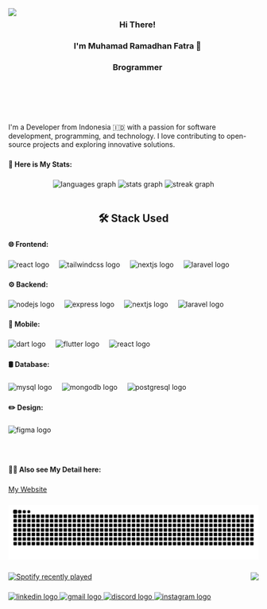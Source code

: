 <img align="left" height="200" src="https://media1.tenor.com/m/cKLTZil3GOMAAAAd/hi-hi-there.gif"  />

###

<h3 align="center">Hi There!</h3>

###

<h3 align="center">I'm Muhamad Ramadhan Fatra 👋</h3>

###

<h3 align="center">Brogrammer</h3>

###

<br clear="both">
<br clear="both">

<p align="left">I'm a Developer from Indonesia 🇮🇩 with a passion for software development, programming, and technology. I love contributing to open-source projects and exploring innovative solutions.</p>

###

<h4 align="left">📌 Here is My Stats:</h4>

###

<div align="center">
  <img src="https://github-readme-stats.vercel.app/api/top-langs?username=mrfatra&locale=en&hide_title=true&layout=compact&card_width=320&langs_count=12&theme=moltack&hide_border=true" height="150" alt="languages graph"  />
  <img src="https://github-readme-stats.vercel.app/api?username=mrfatra&hide_title=true&hide_rank=true&show_icons=true&include_all_commits=true&count_private=true&disable_animations=false&theme=moltack&locale=en&hide_border=true&custom_title=Me" height="150" alt="stats graph"  />
  <img src="https://streak-stats.demolab.com?user=mrfatra&locale=en&mode=daily&theme=moltack&hide_border=true&border_radius=20" height="150" alt="streak graph"  />
</div>

<br clear="both">

###

<h2 align="center">🛠️ Stack Used</h2>

###

<h4 align="left">🌐 Frontend:</h4>

###

<div align="left">
  <img src="https://skillicons.dev/icons?i=react" height="30" alt="react logo"  />
  <img width="12" />
  <img src="https://skillicons.dev/icons?i=tailwind" height="30" alt="tailwindcss logo"  />
  <img width="12" />
  <img src="https://skillicons.dev/icons?i=nextjs" height="30" alt="nextjs logo"  />
  <img width="12" />
  <img src="https://skillicons.dev/icons?i=laravel" height="30" alt="laravel logo"  />
</div>

###

<h4 align="left">⚙️ Backend:</h4>

###

<div align="left">
  <img src="https://skillicons.dev/icons?i=nodejs" height="30" alt="nodejs logo"  />
  <img width="12" />
  <img src="https://skillicons.dev/icons?i=express" height="30" alt="express logo"  />
  <img width="12" />
  <img src="https://skillicons.dev/icons?i=nextjs" height="30" alt="nextjs logo"  />
  <img width="12" />
  <img src="https://skillicons.dev/icons?i=laravel" height="30" alt="laravel logo"  />
</div>

###

<h4 align="left">📱 Mobile:</h4>

###

<div align="left">
  <img src="https://skillicons.dev/icons?i=dart" height="30" alt="dart logo"  />
  <img width="12" />
  <img src="https://skillicons.dev/icons?i=flutter" height="30" alt="flutter logo"  />
  <img width="12" />
  <img src="https://skillicons.dev/icons?i=react" height="30" alt="react logo"  />
</div>

###

<h4 align="left">🛢 Database:</h4>

###

<div align="left">
  <img src="https://skillicons.dev/icons?i=mysql" height="30" alt="mysql logo"  />
  <img width="12" />
  <img src="https://skillicons.dev/icons?i=mongodb" height="30" alt="mongodb logo"  />
  <img width="12" />
  <img src="https://skillicons.dev/icons?i=postgres" height="30" alt="postgresql logo"  />
</div>

###

<h4 align="left">✏️ Design:</h4>

###

<div align="left">
  <img src="https://skillicons.dev/icons?i=figma" height="30" alt="figma logo"  />
</div>

###

<br clear="both">

###

<h4 align="left">🧑🏻 Also see My Detail here:</h4>

###

[My Website](https://mrfatra-portfolio.vercel.app)

###

<img src="https://raw.githubusercontent.com/mrfatra/mrfatra/output/snake.svg" alt="Snake animation" />

###

<img align="right" height="150" src="https://media1.tenor.com/m/31044VVA7iMAAAAd/mewing-cat.gif"  />

###

<div align="left">
  <a href="https://open.spotify.com/user/w9ucj7q3vi5hjgbebqmmfj0rb">
    <img src="https://spotify-recently-played-readme.vercel.app/api?user=w9ucj7q3vi5hjgbebqmmfj0rb&count=5&unique=true" alt="Spotify recently played"  />
  </a>
</div>

###

<div align="left">
  <a href="https://www.linkedin.com/in/mrfatra/" target="_blank">
    <img src="https://img.shields.io/static/v1?message=LinkedIn&logo=linkedin&label=&color=0077B5&logoColor=white&labelColor=&style=for-the-badge" height="25" alt="linkedin logo"  />
  </a>
  <a href="fatraramadhann2004@gmail.com" target="_blank">
    <img src="https://img.shields.io/static/v1?message=Gmail&logo=gmail&label=&color=D14836&logoColor=white&labelColor=&style=for-the-badge" height="25" alt="gmail logo"  />
  </a>
  <a href="https://discordapp.com/users/696503881038823524" target="_blank">
    <img src="https://img.shields.io/static/v1?message=Discord&logo=discord&label=&color=7289DA&logoColor=white&labelColor=&style=for-the-badge" height="25" alt="discord logo"  />
  </a>
  <a href="https://instagram.com/this._fatra" target="_blank">
    <img src="https://img.shields.io/static/v1?message=Instagram&logo=instagram&label=&color=E4405F&logoColor=white&labelColor=&style=for-the-badge" height="25" alt="instagram logo"  />
  </a>
</div>

###
